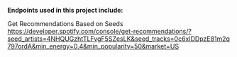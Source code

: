 <b>Endpoints used in this project include:</b>  

Get Recommendations Based on Seeds  
https://developer.spotify.com/console/get-recommendations/?seed_artists=4NHQUGzhtTLFvgF5SZesLK&seed_tracks=0c6xIDDpzE81m2q797ordA&min_energy=0.4&min_popularity=50&market=US


